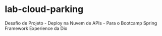 # lab-cloud-parking
Desafio de Projeto - Deploy na Nuvem de APIs - Para o Bootcamp Spring Framework Experience da Dio
